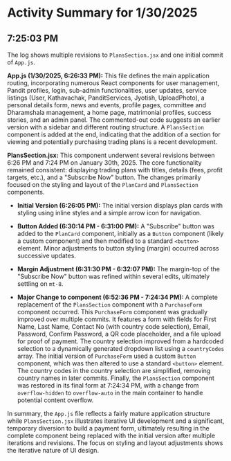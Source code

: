 # Activity Summary for 1/30/2025

## 7:25:03 PM
The log shows multiple revisions to `PlansSection.jsx` and one initial commit of `App.js`.

**App.js (1/30/2025, 6:26:33 PM):** This file defines the main application routing, incorporating numerous React components for user management, Pandit profiles, login, sub-admin functionalities, user updates, service listings (User, Kathavachak, PanditServices, Jyotish, UploadPhoto), a personal details form, news and events, profile pages, committee and Dharamshala management, a home page, matrimonial profiles, success stories, and an admin panel.  The commented-out code suggests an earlier version with a sidebar and different routing structure. A `PlansSection` component is added at the end, indicating that the addition of a section for viewing and potentially purchasing trading plans is a recent development.

**PlansSection.jsx:** This component underwent several revisions between 6:26 PM and 7:24 PM on January 30th, 2025.  The core functionality remained consistent: displaying trading plans with titles, details (fees, profit targets, etc.), and a "Subscribe Now" button.  The changes primarily focused on the styling and layout of the `PlanCard` and `PlansSection` components.

* **Initial Version (6:26:05 PM):**  The initial version displays plan cards with styling using inline styles and a simple arrow icon for navigation.

* **Button Added (6:30:14 PM - 6:31:00 PM):** A "Subscribe" button was added to the `PlanCard` component, initially as a `Button` component (likely a custom component) and then modified to a standard `<button>` element.  Minor adjustments to button styling (margin) occurred across successive updates.

* **Margin Adjustment (6:31:30 PM - 6:32:07 PM):** The margin-top of the "Subscribe Now" button was refined within several edits, ultimately settling on `mt-8`.


* **Major Change to component (6:52:36 PM - 7:24:34 PM):** A complete replacement of the `PlansSection` component with a `PurchaseForm` component occurred. This `PurchaseForm` component was gradually improved over multiple commits. It features a form with fields for First Name, Last Name, Contact No (with country code selection), Email, Password, Confirm Password, a QR code placeholder, and a file upload for proof of payment. The country selection improved from a hardcoded selection to a dynamically generated dropdown list using a `countryCodes` array. The initial version of `PurchaseForm` used a custom `Button` component, which was then altered to use a standard `<button>` element.  The country codes in the country selection are simplified, removing country names in later commits.  Finally, the `PlansSection` component was restored in its final form at 7:24:34 PM, with a change from `overflow-hidden` to `overflow-auto` in the main container to handle potential content overflow.


In summary, the `App.js` file reflects a fairly mature application structure while `PlansSection.jsx` illustrates iterative UI development and a significant, temporary diversion to build a payment form, ultimately resulting in the complete component being replaced with the initial version after multiple iterations and revisions.  The focus on styling and layout adjustments shows the iterative nature of UI design.
